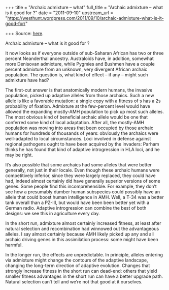 +++
title = "Archaic admixture – what"
full_title = "Archaic admixture – what is it good for ?"
date = "2011-09-10"
upstream_url = "https://westhunt.wordpress.com/2011/09/10/archaic-admixture-what-is-it-good-for/"

+++
Source: [here](https://westhunt.wordpress.com/2011/09/10/archaic-admixture-what-is-it-good-for/).

Archaic admixture – what is it good for ?

It now looks as if everyone outside of sub-Saharan African has two or
three percent Neanderthal ancestry. Australoids have, in addition,
somewhat more Denisovan admixture, while Pygmies and Bushmen have a
couple percent admixture from an unknown, very divergent African archaic
population. The question is, what kind of effect – if any – might such
admixture have had?

The first-cut answer is that anatomically modern humans, the invasive
population, picked up adaptive alleles from those archaics. Such a new
allele is like a favorable mutation: a single copy with a fitness of s
has a 2s probability of fixation. Admixture at the few-percent level
would have allowed the expanding mostly-AMH population to pick up most
such alleles. The most obvious kind of beneficial archaic allele would
be one that conferred some kind of local adaptation. After all, the
mostly-AMH population was moving into areas that been occupied by those
archaic humans for hundreds of thousands of years: obviously the
archaics were well-adapted to local circumstances. Loci involved in
defense against regional pathogens ought to have been acquired by the
invaders: Parham thinks he has found that kind of adaptive introgression
in HLA loci, and he may be right.

It’s also possible that some archaics had some alleles that were better
generally, not just in their locale. Even though these archaic humans
were competitively inferior, since they were largely replaced, they
could have had, indeed almost certainly did have generally superior
versions of some genes. Some people find this incomprehensible. For
example, they don’t see how a presumably dumber human subspecies could
possibly have an allele that could boost human intelligence in AMH.
Well, a T-34 was a better tank overall than a PZ-III, but would have
been been better yet with a German radio. Adaptive introgression can
combine the best of both designs: we see this in agriculture every day.

In the short run, admixture almost certainly increased fitness, at least
after natural selection and recombination had winnowed out the
advantageous alleles. I say almost certainly because AMH likely picked
up any and all archaic driving genes in this assimilation process:
some might have been harmful.

In the longer run, the effects are unpredictable. In principle, alleles
entering via admixture might change the contours of the adaptive
landscape, changing the long-term direction of adaptive evolution.
Changes that strongly increase fitness in the short run can dead-end:
others that yield smaller fitness advantages in the short run can have a
better upgrade path. Natural selection can’t tell and we’re not that
good at it ourselves.

